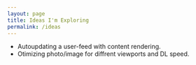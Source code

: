```yaml
---
layout: page
title: Ideas I'm Exploring
permalink: /ideas
---
```


* Autoupdating a user-feed with content rendering.
* Otimizing photo/image for diffrent viewports and DL speed.